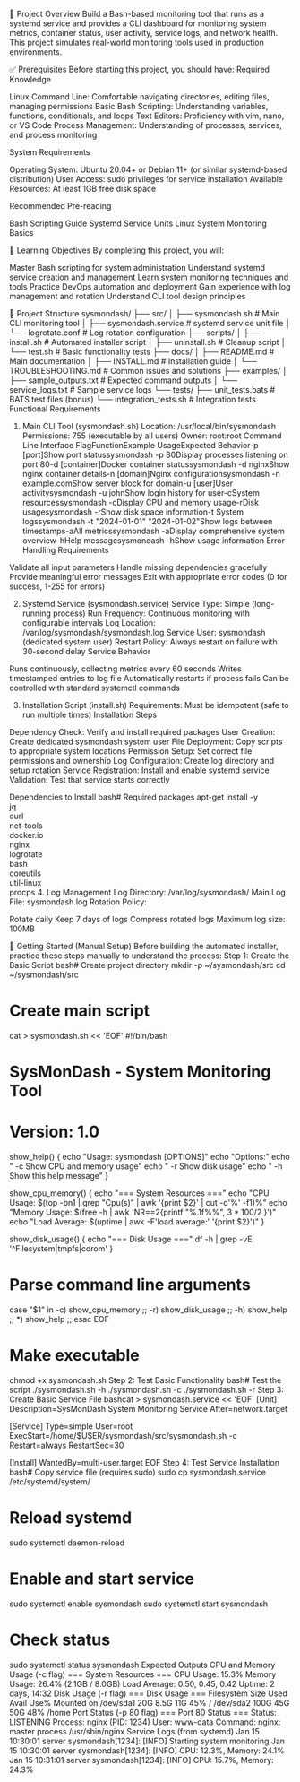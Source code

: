 📘 Project Overview
Build a Bash-based monitoring tool that runs as a systemd service and provides a CLI dashboard for monitoring system metrics, container status, user activity, service logs, and network health. This project simulates real-world monitoring tools used in production environments.

✅ Prerequisites
Before starting this project, you should have:
Required Knowledge

Linux Command Line: Comfortable navigating directories, editing files, managing permissions
Basic Bash Scripting: Understanding variables, functions, conditionals, and loops
Text Editors: Proficiency with vim, nano, or VS Code
Process Management: Understanding of processes, services, and process monitoring

System Requirements

Operating System: Ubuntu 20.04+ or Debian 11+ (or similar systemd-based distribution)
User Access: sudo privileges for service installation
Available Resources: At least 1GB free disk space

Recommended Pre-reading

Bash Scripting Guide
Systemd Service Units
Linux System Monitoring Basics

🎯 Learning Objectives
By completing this project, you will:

Master Bash scripting for system administration
Understand systemd service creation and management
Learn system monitoring techniques and tools
Practice DevOps automation and deployment
Gain experience with log management and rotation
Understand CLI tool design principles

📂 Project Structure
sysmondash/
├── src/
│   ├── sysmondash.sh          # Main CLI monitoring tool
│   ├── sysmondash.service     # systemd service unit file
│   └── logrotate.conf         # Log rotation configuration
├── scripts/
│   ├── install.sh             # Automated installer script
│   ├── uninstall.sh           # Cleanup script
│   └── test.sh                # Basic functionality tests
├── docs/
│   ├── README.md              # Main documentation
│   ├── INSTALL.md             # Installation guide
│   └── TROUBLESHOOTING.md     # Common issues and solutions
├── examples/
│   ├── sample_outputs.txt     # Expected command outputs
│   └── service_logs.txt       # Sample service logs
└── tests/
    ├── unit_tests.bats        # BATS test files (bonus)
    └── integration_tests.sh   # Integration tests
 Functional Requirements
1. Main CLI Tool (sysmondash.sh)
Location: /usr/local/bin/sysmondash
Permissions: 755 (executable by all users)
Owner: root:root
Command Line Interface
FlagFunctionExample UsageExpected Behavior-p [port]Show port statussysmondash -p 80Display processes listening on port 80-d [container]Docker container statussysmondash -d nginxShow nginx container details-n [domain]Nginx configurationsysmondash -n example.comShow server block for domain-u [user]User activitysysmondash -u johnShow login history for user-cSystem resourcessysmondash -cDisplay CPU and memory usage-rDisk usagesysmondash -rShow disk space information-t <start> <end>System logssysmondash -t "2024-01-01" "2024-01-02"Show logs between timestamps-aAll metricssysmondash -aDisplay comprehensive system overview-hHelp messagesysmondash -hShow usage information
Error Handling Requirements

Validate all input parameters
Handle missing dependencies gracefully
Provide meaningful error messages
Exit with appropriate error codes (0 for success, 1-255 for errors)

2. Systemd Service (sysmondash.service)
Service Type: Simple (long-running process)
Run Frequency: Continuous monitoring with configurable intervals
Log Location: /var/log/sysmondash/sysmondash.log
Service User: sysmondash (dedicated system user)
Restart Policy: Always restart on failure with 30-second delay
Service Behavior

Runs continuously, collecting metrics every 60 seconds
Writes timestamped entries to log file
Automatically restarts if process fails
Can be controlled with standard systemctl commands

3. Installation Script (install.sh)
Requirements: Must be idempotent (safe to run multiple times)
Installation Steps

Dependency Check: Verify and install required packages
User Creation: Create dedicated sysmondash system user
File Deployment: Copy scripts to appropriate system locations
Permission Setup: Set correct file permissions and ownership
Log Configuration: Create log directory and setup rotation
Service Registration: Install and enable systemd service
Validation: Test that service starts correctly

Dependencies to Install
bash# Required packages
apt-get install -y \
    jq \
    curl \
    net-tools \
    docker.io \
    nginx \
    logrotate \
    bash \
    coreutils \
    util-linux \
    procps
4. Log Management
Log Directory: /var/log/sysmondash/
Main Log File: sysmondash.log
Rotation Policy:

Rotate daily
Keep 7 days of logs
Compress rotated logs
Maximum log size: 100MB

🚀 Getting Started (Manual Setup)
Before building the automated installer, practice these steps manually to understand the process:
Step 1: Create the Basic Script
bash# Create project directory
mkdir -p ~/sysmondash/src
cd ~/sysmondash/src

# Create main script
cat > sysmondash.sh << 'EOF'
#!/bin/bash
# SysMonDash - System Monitoring Tool
# Version: 1.0

show_help() {
    echo "Usage: sysmondash [OPTIONS]"
    echo "Options:"
    echo "  -c          Show CPU and memory usage"
    echo "  -r          Show disk usage"
    echo "  -h          Show this help message"
}

show_cpu_memory() {
    echo "=== System Resources ==="
    echo "CPU Usage: $(top -bn1 | grep "Cpu(s)" | awk '{print $2}' | cut -d'%' -f1)%"
    echo "Memory Usage: $(free -h | awk 'NR==2{printf "%.1f%%", $3*100/$2 }')"
    echo "Load Average: $(uptime | awk -F'load average:' '{print $2}')"
}

show_disk_usage() {
    echo "=== Disk Usage ==="
    df -h | grep -vE '^Filesystem|tmpfs|cdrom'
}

# Parse command line arguments
case "$1" in
    -c) show_cpu_memory ;;
    -r) show_disk_usage ;;
    -h) show_help ;;
    *) show_help ;;
esac
EOF

# Make executable
chmod +x sysmondash.sh
Step 2: Test Basic Functionality
bash# Test the script
./sysmondash.sh -h
./sysmondash.sh -c
./sysmondash.sh -r
Step 3: Create Basic Service File
bashcat > sysmondash.service << 'EOF'
[Unit]
Description=SysMonDash System Monitoring Service
After=network.target

[Service]
Type=simple
User=root
ExecStart=/home/$USER/sysmondash/src/sysmondash.sh -c
Restart=always
RestartSec=30

[Install]
WantedBy=multi-user.target
EOF
Step 4: Test Service Installation
bash# Copy service file (requires sudo)
sudo cp sysmondash.service /etc/systemd/system/

# Reload systemd
sudo systemctl daemon-reload

# Enable and start service
sudo systemctl enable sysmondash
sudo systemctl start sysmondash

# Check status
sudo systemctl status sysmondash
 Expected Outputs
CPU and Memory Usage (-c flag)
=== System Resources ===
CPU Usage: 15.3%
Memory Usage: 26.4% (2.1GB / 8.0GB)
Load Average: 0.50, 0.45, 0.42
Uptime: 2 days, 14:32
Disk Usage (-r flag)
=== Disk Usage ===
Filesystem      Size  Used Avail Use% Mounted on
/dev/sda1        20G  8.5G   11G  45% /
/dev/sda2       100G   45G   50G  48% /home
Port Status (-p 80 flag)
=== Port 80 Status ===
Status: LISTENING
Process: nginx (PID: 1234)
User: www-data
Command: nginx: master process /usr/sbin/nginx
Service Logs (from systemd)
Jan 15 10:30:01 server sysmondash[1234]: [INFO] Starting system monitoring
Jan 15 10:30:01 server sysmondash[1234]: [INFO] CPU: 12.3%, Memory: 24.1%
Jan 15 10:31:01 server sysmondash[1234]: [INFO] CPU: 15.7%, Memory: 24.3%
